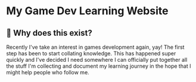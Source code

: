# My Game Dev Learning Website

## 🤔 Why does this exist?

Recently I've take an interest in games development again, yay! The first step has been to start collating knowledge. This has happened super quickly and I've decided I need somewhere I can officially put together all the stuff I'm collecting and document my learning journey in the hope that I might help people who follow me.
